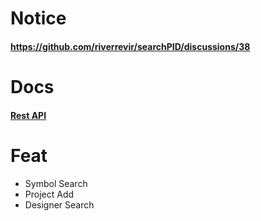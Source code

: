 # Notice


#### https://github.com/riverrevir/searchPID/discussions/38

# Docs

#### [Rest API](https://fluff-editor-6d2.notion.site/ship-fcb26f325f314c97a1ea0ef7fea711b5)

# Feat

* Symbol Search
* Project Add
* Designer Search

